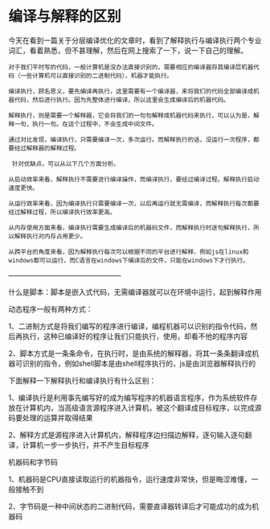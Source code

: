 # 编译与解释的区别 

今天在看到一篇关于分层编译优化的文章时，看到了解释执行与编译执行两个专业词汇，看着熟悉，但不甚理解，然后在网上搜索了一下，说一下自己的理解。

    对于我们平时写的代码，一般计算机是没办法直接识别的，需要相应的编译器将其编译层机器代码（一些计算机可以直接识别的二进制代码），机器才能执行。

    编译执行，顾名思义，要先编译再执行，这里需要有一个编译器，来将我们的代码全部编译成机器代码，然后进行执行。因为先整体进行编译，所以这里会生成编译后的机器代码。

    解释执行，则是需要一个解释器，它会将我们的一句句解释成机器代码来执行，可以认为是，解释一句，执行一句。在这个过程中，不会生成中间文件。

    通过对比发现，编译执行，只需要编译一次，多次运行。而解释执行的话，没运行一次程序，都要经过解释器的解释过程。

     针对优缺点，可以从以下几个方面分析。

    从启动效率来看，解释执行不需要进行编译操作，而编译执行，要经过编译过程。解释执行启动速度更快。

    从运行效率来看，因为编译执行只需要编译一次，以后再运行就无需编译，而解释执行每次都要经过解释过程，所以编译执行效率更高。

    从内存使用方面来看，编译执行需要生成编译后的机器码文件，而解释执行时逐句解释执行，所以解释执行对内存占用更少。

    从跨平台的角度来看，因为解释执行每次可以根据不同的平台进行解释，例如js在linux和windows都可以运行，而C语言在windows下编译后的文件，只能在windows下才行执行。

————————————————

什么是脚本：脚本是嵌入式代码，无需编译器就可以在环境中运行，起到解释作用

动态程序一般有两种方式：

1、二进制方式是将我们编写的程序进行编译，编程机器可以识别的指令代码，然后再执行，这种已编译好的程序让我们只能执行，使用，却看不他的程序内容

2、脚本方式是一条条命令，在执行时，是由系统的解释器，将其一条条翻译成机器可识别的指令，例如shell脚本是由shell程序执行的，js是由浏览器解释执行的

下面解释一下解释执行和编译执行有什么区别：

1、编译执行是利用事先编写好的成为编写程序的机器语言程序，作为系统软件存放在计算机内，当高级语言源程序进入计算机，被这个翻译成目标程序，以完成源码要处理的运算并取得结果

2、解释方式是源程序进入计算机内，解释程序边扫描边解释，逐句输入逐句翻译，计算机一步一步执行，并不产生目标程序

机器码和字节码

1、机器码是CPU直接读取运行的机器指令，运行速度非常快，但是晦涩难懂，一般接触不到

2、字节码是一种中间状态的二进制代码，需要直译器转译后才可能成功的成为机器码
